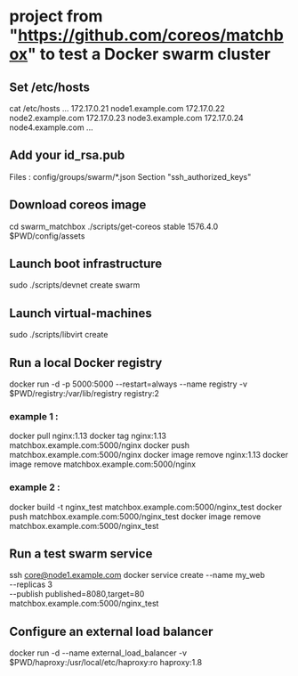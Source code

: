 # project from "https://github.com/coreos/matchbox" to test a Docker swarm cluster

## Set /etc/hosts
cat /etc/hosts
...
172.17.0.21 node1.example.com
172.17.0.22 node2.example.com
172.17.0.23 node3.example.com
172.17.0.24 node4.example.com
...

## Add your id_rsa.pub 
Files : config/groups/swarm/*.json 
Section "ssh_authorized_keys"

## Download coreos image
cd swarm_matchbox
./scripts/get-coreos stable 1576.4.0 $PWD/config/assets

## Launch boot infrastructure
sudo ./scripts/devnet create swarm

## Launch virtual-machines
sudo ./scripts/libvirt create

## Run a local Docker registry
docker run -d -p 5000:5000 --restart=always --name registry -v $PWD/registry:/var/lib/registry registry:2

### example 1 :
docker pull nginx:1.13
docker tag nginx:1.13 matchbox.example.com:5000/nginx
docker push matchbox.example.com:5000/nginx
docker image remove nginx:1.13
docker image remove matchbox.example.com:5000/nginx

### example 2 :
docker build -t nginx_test matchbox.example.com:5000/nginx_test
docker push matchbox.example.com:5000/nginx_test
docker image remove matchbox.example.com:5000/nginx_test

## Run a test swarm service
ssh core@node1.example.com
    docker service create --name my_web \
                          --replicas 3 \
                          --publish published=8080,target=80 \
                          matchbox.example.com:5000/nginx_test

## Configure an external load balancer
docker run -d --name external_load_balancer -v $PWD/haproxy:/usr/local/etc/haproxy:ro haproxy:1.8 
